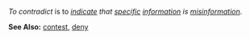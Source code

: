 *To contradict* is to *[indicate](https://github.com/gcassel/Modular-Organization-Terminology/blob/master/terms/indicate.md) that [specific](https://github.com/gcassel/Modular-Organization-Terminology/blob/master/terms/specific.md) [information](https://github.com/gcassel/Modular-Organization-Terminology/blob/master/terms/information.md) is [misinformation](https://github.com/gcassel/Modular-Organization-Terminology/blob/master/terms/misinformation.md)*.
		
**See Also:**  [contest](https://github.com/gcassel/Modular-Organization-Terminology/blob/master/terms/contest.md), [deny](https://github.com/gcassel/Modular-Organization-Terminology/blob/master/terms/deny.md)
